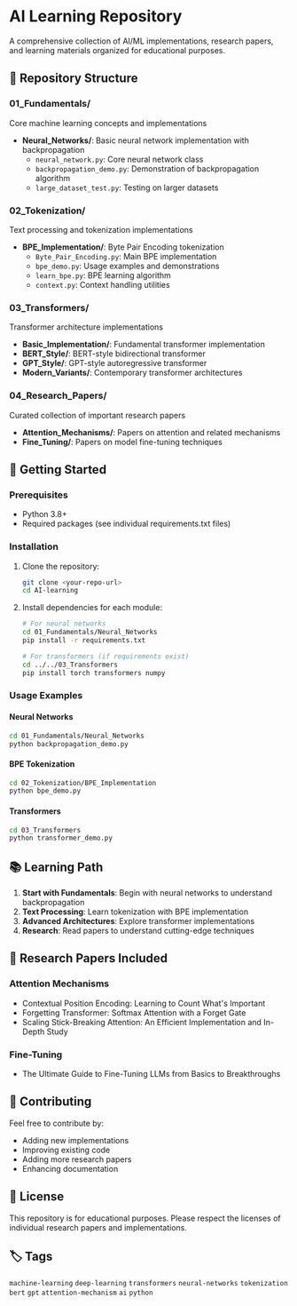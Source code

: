 # AI Learning Repository

A comprehensive collection of AI/ML implementations, research papers, and learning materials organized for educational purposes.

## 📁 Repository Structure

### 01_Fundamentals/
Core machine learning concepts and implementations
- **Neural_Networks/**: Basic neural network implementation with backpropagation
  - `neural_network.py`: Core neural network class
  - `backpropagation_demo.py`: Demonstration of backpropagation algorithm
  - `large_dataset_test.py`: Testing on larger datasets

### 02_Tokenization/
Text processing and tokenization implementations
- **BPE_Implementation/**: Byte Pair Encoding tokenization
  - `Byte_Pair_Encoding.py`: Main BPE implementation
  - `bpe_demo.py`: Usage examples and demonstrations
  - `learn_bpe.py`: BPE learning algorithm
  - `context.py`: Context handling utilities

### 03_Transformers/
Transformer architecture implementations
- **Basic_Implementation/**: Fundamental transformer implementation
- **BERT_Style/**: BERT-style bidirectional transformer
- **GPT_Style/**: GPT-style autoregressive transformer  
- **Modern_Variants/**: Contemporary transformer architectures

### 04_Research_Papers/
Curated collection of important research papers
- **Attention_Mechanisms/**: Papers on attention and related mechanisms
- **Fine_Tuning/**: Papers on model fine-tuning techniques

## 🚀 Getting Started

### Prerequisites
- Python 3.8+
- Required packages (see individual requirements.txt files)

### Installation
1. Clone the repository:
   ```bash
   git clone <your-repo-url>
   cd AI-learning
   ```

2. Install dependencies for each module:
   ```bash
   # For neural networks
   cd 01_Fundamentals/Neural_Networks
   pip install -r requirements.txt
   
   # For transformers (if requirements exist)
   cd ../../03_Transformers
   pip install torch transformers numpy
   ```

### Usage Examples

#### Neural Networks
```bash
cd 01_Fundamentals/Neural_Networks
python backpropagation_demo.py
```

#### BPE Tokenization
```bash
cd 02_Tokenization/BPE_Implementation
python bpe_demo.py
```

#### Transformers
```bash
cd 03_Transformers
python transformer_demo.py
```

## 📚 Learning Path

1. **Start with Fundamentals**: Begin with neural networks to understand backpropagation
2. **Text Processing**: Learn tokenization with BPE implementation
3. **Advanced Architectures**: Explore transformer implementations
4. **Research**: Read papers to understand cutting-edge techniques

## 🔬 Research Papers Included

### Attention Mechanisms
- Contextual Position Encoding: Learning to Count What's Important
- Forgetting Transformer: Softmax Attention with a Forget Gate
- Scaling Stick-Breaking Attention: An Efficient Implementation and In-Depth Study

### Fine-Tuning
- The Ultimate Guide to Fine-Tuning LLMs from Basics to Breakthroughs

## 🤝 Contributing

Feel free to contribute by:
- Adding new implementations
- Improving existing code
- Adding more research papers
- Enhancing documentation

## 📝 License

This repository is for educational purposes. Please respect the licenses of individual research papers and implementations.

## 🏷️ Tags
`machine-learning` `deep-learning` `transformers` `neural-networks` `tokenization` `bert` `gpt` `attention-mechanism` `ai` `python`
